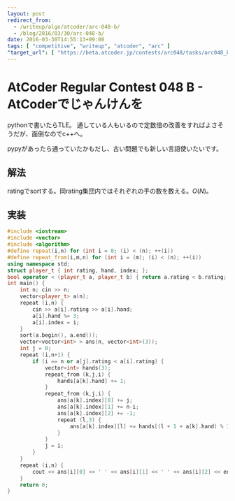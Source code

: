 ```yaml
---
layout: post
redirect_from:
  - /writeup/algo/atcoder/arc-048-b/
  - /blog/2016/03/30/arc-048-b/
date: 2016-03-30T14:55:13+09:00
tags: [ "competitive", "writeup", "atcoder", "arc" ]
"target_url": [ "https://beta.atcoder.jp/contests/arc048/tasks/arc048_b" ]
---
```


# AtCoder Regular Contest 048 B - AtCoderでじゃんけんを

pythonで書いたらTLE。
通している人もいるので定数倍の改善をすればよさそうだが、面倒なのでc++へ。

pypyがあったら通っていたかもだし、古い問題でも新しい言語使いたいです。

## 解法

ratingでsortする。同rating集団内ではそれぞれの手の数を数える。$O(N)$。

## 実装

``` c++
#include <iostream>
#include <vector>
#include <algorithm>
#define repeat(i,n) for (int i = 0; (i) < (n); ++(i))
#define repeat_from(i,m,n) for (int i = (m); (i) < (n); ++(i))
using namespace std;
struct player_t { int rating, hand, index; };
bool operator < (player_t a, player_t b) { return a.rating < b.rating; }
int main() {
    int n; cin >> n;
    vector<player_t> a(n);
    repeat (i,n) {
        cin >> a[i].rating >> a[i].hand;
        a[i].hand %= 3;
        a[i].index = i;
    }
    sort(a.begin(), a.end());
    vector<vector<int> > ans(n, vector<int>(3));
    int j = 0;
    repeat (i,n+1) {
        if (i == n or a[j].rating < a[i].rating) {
            vector<int> hands(3);
            repeat_from (k,j,i) {
                hands[a[k].hand] += 1;
            }
            repeat_from (k,j,i) {
                ans[a[k].index][0] += j;
                ans[a[k].index][1] += n-i;
                ans[a[k].index][2] += -1;
                repeat (l,3) {
                    ans[a[k].index][l] += hands[(l + 1 + a[k].hand) % 3];
                }
            }
            j = i;
        }
    }
    repeat (i,n) {
        cout << ans[i][0] << ' ' << ans[i][1] << ' ' << ans[i][2] << endl;
    }
    return 0;
}
```
